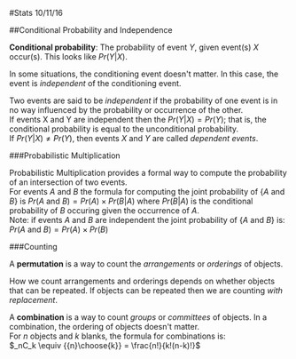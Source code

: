 #Stats 10/11/16

##Conditional Probability and Independence

**Conditional probability**: The probability of event *Y*, given event(s) *X* occur(s). This looks like $Pr(Y|X)$.

In some situations, the conditioning event doesn't matter. In this case, the event is *independent* of the conditioning event.

Two events are said to be *independent* if the probability of one event is in no way influenced by the probability or occurrence of the other.  
If events X and Y are independent then the $Pr(Y|X) = Pr(Y)$; that is, the conditional probability is equal to the unconditional probability.  
If $Pr(Y|X) \neq Pr(Y)$, then events $X$ and $Y$ are called *dependent events*.


###Probabilistic Multiplication

Probabilistic Multiplication provides a formal way to compute the probability of an intersection of two events.  
For events $A$ and $B$ the formula for computing the joint probability of $\{A \text{ and } B\}$ is $Pr(A \text{ and } B) = Pr(A) \times Pr(B|A)$ where $Pr(B|A)$ is the conditional probability of $B$ occuring given the occurrence of $A$.  
Note: if events $A$ and $B$ are independent the joint probability of $\{A \text{ and } B\}$ is:  
$Pr(A \text{ and } B) = Pr(A) \times Pr(B)$


###Counting

A **permutation** is a way to count the *arrangements* or *orderings* of objects.

How we count arrangements and orderings depends on whether objects that can be repeated. If objects can be repeated then we are counting *with replacement*.

A **combination** is a way to count *groups* or *committees* of objects. In a combination, the ordering of objects doesn't matter.  
For $n$ objects and $k$ blanks, the formula for combinations is:  
$_nC_k \equiv {{n}\choose{k}} = \frac{n!}{k!(n-k)!}$

